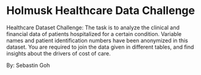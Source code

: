 # Holmusk Healthcare Data Challenge
Healthcare Dataset Challenge: The task is to analyze the clinical and financial data of patients hospitalized for a certain condition. Variable names and patient identification numbers have been anonymized in this dataset. You are required to join the data given in different tables, and find insights about the drivers of cost of care. 

By: Sebastin Goh
